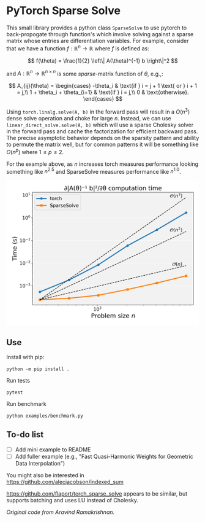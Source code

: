 # PyTorch Sparse Solve

This small library provides a python class `SparseSolve` to use pytorch to back-propogate through function's which involve solving against a sparse matrix whose entries are differentiation variables. For example, consider that we have a function $f : \mathbb{R}^n \rightarrow \mathbb{R}$ where $f$ is defined as:

$$
f(\theta) = \frac{1}{2} \left\| A(\theta)^{-1} b \right\|^2
$$

and $A: \mathbb{R}^n \rightarrow \mathbb{R}^{n \times n}$ is some *sparse*-matrix function of $\theta$, e.g.,:

$$
A_{ij}(\theta) = \begin{cases} 
-\theta_i & \text{if } i = j + 1  \text{ or } i + 1 = j,\\
1 + \theta_i + \theta_{i+1} & \text{if } i = j,\\
0 & \text{otherwise}.
\end{cases}
$$

Using `torch.linalg.solve(A, b)` in the forward pass will result in a $O(n^3)$ dense solve operation and choke for large $n$. Instead, we can use `linear_direct_solve.solve(A, b)` which will use a sparse Cholesky solver in the forward pass and cache the factorization for efficient backward pass. The precise asymptotic behavior depends on the sparsity pattern and ability to permute the matrix well, but for common patterns it will be something like $O(n^p)$ where $1\leq p \leq 2$.

For the example above, as $n$ increases torch measures performance looking something like $n^{2.5}$
and SparseSolve measures performance like $n^{1.0}$.

![](benchmark.png)

## Use

Install with pip:

    python -m pip install . 

Run tests

    pytest

Run benchmark

    python examples/benchmark.py


## To-do list

 - [ ] Add mini example to README
 - [ ] Add fuller example (e.g., "Fast Quasi-Harmonic Weights for Geometric Data Interpolation")

You might also be interested in https://github.com/alecjacobson/indexed_sum

https://github.com/flaport/torch_sparse_solve appears to be similar, but supports batching and uses LU instead of Cholesky.

_Original code from Aravind Ramakrishnan._
